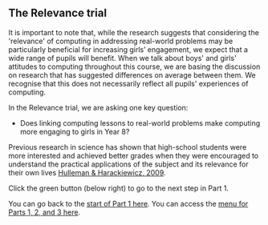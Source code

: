 ## The Relevance trial

It is important to note that, while the research suggests that considering the 'relevance' of computing in addressing real-world problems may be particularly beneficial for increasing girls’ engagement, we expect that a wide range of pupils will benefit. When we talk about boys' and girls' attitudes to computing throughout this course, we are basing the discussion on research that has suggested differences on average between them. We recognise that this does not necessarily reflect all pupils' experiences of computing.

In the Relevance trial, we are asking one key question: 
+ Does linking computing lessons to real-world problems make computing more engaging to girls in Year 8?

Previous research in science has shown that high-school students were more interested and achieved better grades when they were encouraged to understand the practical applications of the subject and its relevance for their own lives [Hulleman & Harackiewicz, 2009](https://prlsamp.rcse.upr.edu/downloads/bestpractice2015/Harackiewicz_04.pdf).

Click the green button (below right) to go to the next step in Part 1.

You can go back to the [start of Part 1 here](https://projects.raspberrypi.org/en/projects/Year8-RelevanceTraining-Part1-GBICi4).
You can access the [menu for Parts 1, 2, and 3 here](https://projects.raspberrypi.org/en/pathways/year8-relevancetraining-gbici4).
